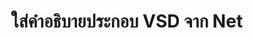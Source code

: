 ---
############################# Static ############################
layout: "auto-gen-annotation"

############################# Head ############################
head_title: "Net VSD Annotation API ใส่คำอธิบายประกอบใน C#"
head_description: "Net API เพื่อสร้างและอธิบายประเภทคำอธิบายประกอบยอดนิยมจาก VSD รูปแบบไฟล์รูปภาพ ภาพวาด และเอกสาร"

############################# Header ############################
title: "ใส่คำอธิบายประกอบ VSD จาก Net"
description: ""
bg_image: "https://cms.admin.containerize.com/templates/aspose/App_Themes/V3/images/bg/header1.png"
bg_overlay: false
button:
    enable: true
    icon: "fas fa-arrow-down"
    label: "ดาวน์โหลดรุ่นทดลองใช้ฟรี"
    link: "https://downloads.groupdocs.com/annotation/net"

############################# About ############################
about:
    enable: true
    title: "เกี่ยวกับ GroupDocs.Annotation สำหรับ Net API"
    content: |
        GroupDocs.Annotation สำหรับ Net API เป็นไลบรารีที่ให้คุณเพิ่มคำอธิบายประกอบลงใน PDF, Word และเอกสารอื่นๆ บน Mac, Windows หรือ Ubuntu [GroupDocs.Annotation for Net](/annotation/net) เป็น Net API แบบเนทีฟสำหรับจัดการคำอธิบายประกอบด้วยการสนับสนุนที่ครอบคลุมสำหรับการสร้าง การเพิ่ม การแก้ไข การลบ การแยก และการส่งออกคำอธิบายประกอบจากรูปภาพและเอกสารอื่นๆ มากมาย รายการรูปแบบเอกสารที่รองรับทั้งหมดที่คุณสามารถดูได้ใน[หน้า](https://docs.groupdocs.com/annotation/net/supported-document-formats/)
        ไลบรารีนี้ช่วยให้คุณทำงานได้ไม่เฉพาะกับเอกสาร VSD เท่านั้น แต่ยังใช้กับเอกสารประเภทอื่นๆ ได้อีกมากมาย เช่น Word, Excel, PowerPoint, อีเมล Outlook, Visio, Adobe, OpenDocument, OpenOffice, Photoshop, AutoCad และอื่นๆ อีกมากมาย
        GroupDocs.Annotation สำหรับ Net API ช่วยให้คุณสร้างและเพิ่มบันทึกใหม่ แก้ไขคำอธิบายประกอบ แยกความคิดเห็น คำอธิบายประกอบ และลบออกจากเอกสาร ไลบรารีรองรับคำอธิบายประกอบที่แตกต่างกัน 13 ประเภท ได้แก่ ข้อความ โพลีไลน์ พื้นที่ ขีดเส้นใต้ จุด ลายน้ำ ลูกศร วงรี การแทนที่ข้อความ ระยะทาง ช่องข้อความ การแก้ไขทรัพยากรในรูปแบบ PDF, HTML, เอกสาร Microsoft Word, สเปรดชีต, ไดอะแกรม, งานนำเสนอ, ภาพวาด รูปภาพ และรูปแบบไฟล์อื่นๆ อีกมากมาย
        ตัวอย่าง (โปรดดูด้านล่าง) สาธิตการทำงานกับเอกสาร VSD ในตัวอย่างนี้ คุณสามารถดูขั้นตอนหลักของวิธีการทำงานกับ GroupDocs คำอธิบายประกอบ: ตั้งค่าใบอนุญาต เปิดเอกสารที่คุณต้องการใช้งาน การสร้าง คำอธิบายประกอบ เพิ่มวัตถุข้อมูลเพื่อตั้งค่าคุณสมบัติคำอธิบายประกอบตามความต้องการของคุณ และบันทึกผลลัพธ์ไปยังตำแหน่งที่ต้องการ นอกจากนี้ คุณยังสามารถดูรายละเอียดเพิ่มเติมเกี่ยวกับคุณสมบัติที่รองรับบน [Github เพจ](https://github.com/groupdocs-annotation/GroupDocs.Annotation-for-.NET) หรือในผลิตภัณฑ์ของเรา [เอกสารประกอบ](https://docs.groupdocs.com/annotation/net/getting-started/).

############################# Steps ############################
howTo_Add:
steps_Add:
    enable: true
    title_left: "ขั้นตอนการเพิ่มคำอธิบายประกอบใน VSD ใน Net"
    content_left: |
        [GroupDocs.Annotation](/annotation/net/) ทำให้นักพัฒนา Net สามารถเพิ่มประเภทคำอธิบายประกอบต่างๆ ลงในไฟล์ VSD ได้อย่างง่ายดายภายในแอปพลิเคชันบน Net โดยดำเนินการตามขั้นตอนง่ายๆ ไม่กี่ขั้นตอน
        *   สร้างวัตถุตอบกลับพร้อมความคิดเห็นและวันที่
        *   สร้างวัตถุ AreaAnnotation ตั้งค่าตัวเลือกพื้นที่ และเพิ่มการตอบกลับ
        *   สร้างวัตถุ Annotator และเพิ่มคำอธิบายประกอบพื้นที่
        *   บันทึกไฟล์เอาต์พุต
    title_right: "ความต้องการของระบบ"
    content_right: |
        GroupDocs คำอธิบายประกอบสำหรับ Net API ได้รับการสนับสนุนบนแพลตฟอร์มและระบบปฏิบัติการหลักทั้งหมด ก่อนดำเนินการโค้ดด้านล่าง โปรดตรวจสอบว่าคุณได้ติดตั้งข้อกำหนดเบื้องต้นต่อไปนี้ในระบบของคุณแล้ว
        *   ระบบปฏิบัติการ: Microsoft Windows, Linux, MacOS
        *   สภาพแวดล้อมการพัฒนา: Visual Studio, Xamarin, MonoDevelop
        *   กรอบงาน: .NET Framework, .NET Standard, .NET Core, Mono
        *   ดาวน์โหลด GroupDocs.Annotation เวอร์ชันล่าสุดสำหรับ .NET จาก [NuGet](https://www.nuget.org/packages/groupdocs.annotation)

############################# Preview ############################
preview_Add:
    enable: true
    title: ตัวอย่างคำอธิบายประกอบและตัวอย่างโค้ด
    content: |
        ![Annotation preview image](https://docs.groupdocs.com/annotation/java/images/add-text-field-annotation.png)
    code: |
        ```cs
        //Add text field annotation to the document from local disk
        using (Annotator annotator = new Annotator("input.bmp"))
        {
            TextFieldAnnotation textField = new TextFieldAnnotation
            {
                BackgroundColor = 65535,
                Box = new Rectangle(100, 100, 100, 100),
                CreatedOn = DateTime.Now,
                Text = "Some text",
                FontColor = 65535,
                FontSize = 12,
                Message = "This is text field annotation",
                Opacity = 0.7,
                PageNumber = 0,
                PenStyle = PenStyle.Dot,
                PenWidth = 3,
                FontFamily = "Arial",
                TextHorizontalAlignment = HorizontalAlignment.Center,
                Replies = new List
                {
                    new Reply
                    {
                        Comment = "First comment",
                        RepliedOn = DateTime.Now
                    },
                    new Reply
                    {
                        Comment = "Second comment",
                        RepliedOn = DateTime.Now
                    }
                }
            };
            annotator.Add(textField);
            annotator.Save("result.bmp");
        }
        ```

############################# Steps ############################
howTo_Remove:
steps_Remove:
    enable: true
    title_left: "ขั้นตอนในการลบคำอธิบายประกอบจาก VSD ใน Net"
    content_left: |
        [GroupDocs.Annotation](/annotation/net/) ช่วยให้นักพัฒนา Net สามารถลบรายละเอียดคำอธิบายประกอบออกจากไฟล์ VSD ภายในแอปพลิเคชันบน Net ได้ง่ายขึ้นโดยใช้ขั้นตอนง่ายๆ ไม่กี่ขั้นตอน
        *   สร้างวัตถุตอบกลับพร้อมความคิดเห็นและวันที่
        *   ยกตัวอย่างวัตถุ SaveOptions และตั้งค่า AnnotationTypes = AnnotationType.None
        *   วิธีการบันทึกการโทรพร้อมเส้นทางเอกสารผลลัพธ์หรือสตรีมและวัตถุ SaveOptions

############################# Preview ############################
preview_Remove:
    enable: true
    code: |
        ```cs
        // 1- How to remove annotation from document using annotation index
        
        using (Annotator annotator = new Annotator("result.bmp"))
        {
            annotator.Remove(0);
            annotator.Save("removed.bmp");
        }
        
        // 2- How to remove annotation from document using annotation object
        
        using (Annotator annotator = new Annotator("result.bmp"))
        {
            var tmp = annotator.Get();
            annotator.Remove(tmp[0]);
            annotator.Save("removed.bmp");
        }
        
        // 3- How to remove some annotations from document using list of ID’s
        
        using (Annotator annotator = new Annotator("result.bmp"))
        {
            var idList = new List{1, 2, 3};
            annotator.Remove(idList);
            annotator.Save("removed.bmp");
        }
        
        // 4- How to remove some annotations from document using list of annotations
        
        using (Annotator annotator = new Annotator("result.bmp"))
        {
            var tmp = annotator.Get();
            annotator.Remove(tmp);
            annotator.Save("removed.bmp");
        }
        ```

############################# Steps ############################
howTo_Edit:
steps_Edit:
    enable: true
    title_left: "ขั้นตอนการแก้ไขคำอธิบายประกอบจาก VSD ใน Net"
    content_left: |
        [GroupDocs.Annotation](/annotation/net/) ช่วยให้นักพัฒนา Net สามารถอัปเดตคุณสมบัติคำอธิบายประกอบต่างๆ จากไฟล์ VSD ภายในแอปพลิเคชันบน Net ได้ง่ายขึ้น โดยใช้ขั้นตอนง่ายๆ ไม่กี่ขั้นตอน
        *   ยกตัวอย่างวัตถุ Annotator ด้วยเส้นทางเอกสารอินพุตหรือสตรีมด้วย LoadOptions ที่สร้างอินสแตนซ์ด้วย ImportAnnotations = จริง
        *   สร้างการใช้งาน AnnotationBase และตั้งค่า Id ของคำอธิบายประกอบที่มีอยู่ (หากไม่พบคำอธิบายประกอบที่มีรหัสนั้น จะไม่มีอะไรเปลี่ยนแปลง) หรือรายการพาธของคำอธิบายประกอบ (คำอธิบายประกอบที่มีอยู่ทั้งหมดจะถูกลบออก)
        *   เรียกใช้เมธอดการอัปเดตของออบเจกต์ Annotator พร้อมคำอธิบายประกอบที่ส่งผ่าน
        *   วิธีการบันทึกการโทรพร้อมเส้นทางเอกสารผลลัพธ์หรือสตรีมและวัตถุ SaveOptions

############################# Preview ############################
preview_Edit:
    enable: true
    code: |
        ```cs
        // open annotated document
        using (Annotator annotator = new Annotator("result.bmp"))
        {
            //assuming we are going to change some properties of existing annotation
                AreaAnnotation updated = new AreaAnnotation
                    {
                            // It's important to set existed annotation Id
                            Id = 1,
                            BackgroundColor = 255,
                            Box = new Rectangle(0, 0, 50, 200),
                            CreatedOn = DateTime.Now,
                            Message = "This is updated annotation",
                            Replies = new List
                            {
                                new Reply
                                {
                                    Comment = "Updated first comment",
                                    RepliedOn = DateTime.Now
                                },
                                new Reply
                                {
                                    Comment = "Updated second comment",
                                    RepliedOn = DateTime.Now
                                }
                            }
                        };
                // update annotation
                annotator.Update(updated);
                annotator.Save("result.bmp");
        }
        ```

############################# Steps ############################
howTo_Extract:
steps_Extract:
    enable: true
    title_left: "ขั้นตอนในการแยกคำอธิบายประกอบจาก VSD ใน Net"
    content_left: |
        [GroupDocs.Annotation](/annotation/net/) ช่วยให้นักพัฒนา Net สามารถใส่คำอธิบายประกอบในเอกสารและดึงข้อมูลคำอธิบายประกอบจากไฟล์ VSD ภายในแอปพลิเคชันบน Net ได้ง่ายๆ โดยใช้ขั้นตอนง่ายๆ ไม่กี่ขั้นตอน
        *   สร้างวัตถุตอบกลับพร้อมความคิดเห็นและวันที่
        *   ยกตัวอย่างวัตถุ LoadOptions และเรียก SetImportAnnotations ด้วยอาร์กิวเมนต์จริง
        *   กำหนดตัวแปรด้วยประเภท List
        *   เรียกใช้เมธอด get และส่งคืนผลลัพธ์ไปยังตัวแปรด้านบน

############################# Preview ############################
preview_Extract:
    enable: true
    code: |
        ```cs
        // for using this example input file ("annotated.bmp") must be with annotations
        using (Annotator annotator = new Annotator("annotated.bmp"))
        {
            List annotations = annotator.Get();
            XmlSerializer formatter = new XmlSerializer(typeof(List));
            using (FileStream fs = new FileStream("annotations.xml", FileMode.Create))
            {
                fs.SetLength(0);
                formatter.Serialize(fs, annotations);
            }
        }
        ```

############################# Demos ############################
demos:
    enable: true
    title: "การสาธิตสดเพื่อเพิ่ม ลบ แก้ไข แยกคำอธิบายประกอบในเอกสารและรูปภาพ"
    content: |
        เพิ่ม ลบ แก้ไข และแยกคำอธิบายประกอบลงในไฟล์ VSD ทันทีโดยไปที่เว็บไซต์ [GroupDocs.Annotation Live Demos](https://products.groupdocs.app/annotation/family) การสาธิตสดมีประโยชน์ดังต่อไปนี้

############################# About Formats ############################
about_formats:
    enable: true
    format:
        # format loop
        - icon: "far fa-file-vsd"
          title: "เกี่ยวกับรูปแบบไฟล์ VSD"
          content: |
            ไฟล์ VSD เป็นภาพวาดที่สร้างขึ้นด้วยแอปพลิเคชัน Microsoft Visio เพื่อแสดงถึงวัตถุกราฟิกที่หลากหลายและการเชื่อมต่อระหว่างกัน ภาพวาดดังกล่าวสามารถมีวัตถุที่มองเห็นได้ เช่น วัตถุที่มองเห็น แผนภูมิลำดับงาน ไดอะแกรม UML โฟลว์ข้อมูล แผนผังองค์กร ไดอะแกรมซอฟต์แวร์ โครงร่างเครือข่าย แบบจำลองฐานข้อมูล การแมปวัตถุ และข้อมูลอื่นๆ ที่คล้ายคลึงกัน Microsoft Visio มีความสามารถในการแปลงไฟล์ Visio เป็นรูปแบบไฟล์ต่างๆ มากมาย เช่น PNG, BMP, PDF และอื่นๆ

          link: "https://docs.fileformat.com/image/vsd/"

############################# More Formats ############################
more_formats:
    enable: true
    title: "การทำงานกับรูปแบบเอกสารยอดนิยมอื่นๆ"
    content: |
        อัปเดตคุณสมบัติคำอธิบายประกอบจากรูปแบบไฟล์ยอดนิยมบางรูปแบบตามที่ระบุไว้ด้านล่าง
    format:
        # format loop
        - name: "Annotate PDF document"
          link: "https://products.groupdocs.com/annotation/net/pdf/"
          description: "Adobe Portable Document Format"

        # format loop
        - name: "Annotate DOC document"
          link: "https://products.groupdocs.com/annotation/net/doc/"
          description: "Microsoft Word Document"

        # format loop
        - name: "Annotate DOCM document"
          link: "https://products.groupdocs.com/annotation/net/docm/"
          description: "Microsoft Word Macro-Enabled Document"

        # format loop
        - name: "Annotate DOCX document"
          link: "https://products.groupdocs.com/annotation/net/docx/"
          description: "Microsoft Word Open XML Document"

        # format loop
        - name: "Annotate DOT document"
          link: "https://products.groupdocs.com/annotation/net/dot/"
          description: "Microsoft Word Document Template"

        # format loop
        - name: "Annotate DOTX document"
          link: "https://products.groupdocs.com/annotation/net/dotx/"
          description: "Word Open XML Document Template"

        # format loop
        - name: "Annotate RTF document"
          link: "https://products.groupdocs.com/annotation/net/rtf/"
          description: "Rich Text Document"

        # format loop
        - name: "Annotate ODT document"
          link: "https://products.groupdocs.com/annotation/net/odt/"
          description: "Open Document Text"

        # format loop
        - name: "Annotate XLS document"
          link: "https://products.groupdocs.com/annotation/net/xls/"
          description: "Microsoft Excel Binary File Format"

        # format loop
        - name: "Annotate XLSX document"
          link: "https://products.groupdocs.com/annotation/net/xlsx/"
          description: "Microsoft Excel Open XML Spreadsheet"

        # format loop
        - name: "Annotate XLSM document"
          link: "https://products.groupdocs.com/annotation/net/xlsm/"
          description: "Microsoft Excel Macro-Enabled Spreadsheet"

        # format loop
        - name: "Annotate XLSB document"
          link: "https://products.groupdocs.com/annotation/net/xlsb/"
          description: "Microsoft Excel Binary Worksheet"

        # format loop
        - name: "Annotate ODS document"
          link: "https://products.groupdocs.com/annotation/net/ods/"
          description: "Open Document Spreadsheet"

        # format loop
        - name: "Annotate PPT document"
          link: "https://products.groupdocs.com/annotation/net/ppt/"
          description: "PowerPoint Presentation"

        # format loop
        - name: "Annotate PPTX document"
          link: "https://products.groupdocs.com/annotation/net/pptx/"
          description: "PowerPoint Open XML Presentation"

        # format loop
        - name: "Annotate PPSX document"
          link: "https://products.groupdocs.com/annotation/net/ppsx/"
          description: "PowerPoint Open XML Slide Show"

        # format loop
        - name: "Annotate POTM document"
          link: "https://products.groupdocs.com/annotation/net/potm/"
          description: "Microsoft PowerPoint Template"

        # format loop
        - name: "Annotate PPTM document"
          link: "https://products.groupdocs.com/annotation/net/pptm/"
          description: "Microsoft PowerPoint Presentation"

        # format loop
        - name: "Annotate PPS document"
          link: "https://products.groupdocs.com/annotation/net/pps/"
          description: "Microsoft PowerPoint 97-2003 Slide Show"

        # format loop
        - name: "Annotate ODP document"
          link: "https://products.groupdocs.com/annotation/net/odp/"
          description: "OpenDocument Presentation"

        # format loop
        - name: "Annotate HTML document"
          link: "https://products.groupdocs.com/annotation/net/html/"
          description: "HyperText Markup Language"

        # format loop
        - name: "Annotate TIFF document"
          link: "https://products.groupdocs.com/annotation/net/tiff/"
          description: "Tagged Image File Format"

        # format loop
        - name: "Annotate JPEG document"
          link: "https://products.groupdocs.com/annotation/net/jpeg/"
          description: "JPEG Image"

        # format loop
        - name: "Annotate PNG document"
          link: "https://products.groupdocs.com/annotation/net/png/"
          description: "Portable Network Graphic"

        # format loop
        - name: "Annotate EML document"
          link: "https://products.groupdocs.com/annotation/net/eml/"
          description: "E-mail Message"

        # format loop
        - name: "Annotate MSG document"
          link: "https://products.groupdocs.com/annotation/net/msg/"
          description: "Microsoft Outlook E-mail Message"

        # format loop
        - name: "Annotate VSD document"
          link: "https://products.groupdocs.com/annotation/net/vsd/"
          description: "Microsoft Visio 2003-2010 Drawing"

        # format loop
        - name: "Annotate VSDX document"
          link: "https://products.groupdocs.com/annotation/net/vsdx/"
          description: "Microsoft Visio Drawing"

        # format loop
        - name: "Annotate VSS document"
          link: "https://products.groupdocs.com/annotation/net/vss/"
          description: "Microsoft Visio 2003-2010 Stencil"

        # format loop
        - name: "Annotate VST document"
          link: "https://products.groupdocs.com/annotation/net/vst/"
          description: "Microsoft Visio 2013 Stencil"

        # format loop
        - name: "Annotate DWG document"
          link: "https://products.groupdocs.com/annotation/net/dwg/"
          description: "Autodesk Design Data Formats"

        # format loop
        - name: "Annotate DXF document"
          link: "https://products.groupdocs.com/annotation/net/dxf/"
          description: "AutoCAD Drawing Interchange"

        # format loop
        - name: "Annotate DCM document"
          link: "https://products.groupdocs.com/annotation/net/dcm/"
          description: "Digital Imaging and Communications in Medicine"

        # format loop
        - name: "Annotate WMF document"
          link: "https://products.groupdocs.com/annotation/net/wmf/"
          description: "Windows Metafile"

        # format loop
        - name: "Annotate EMF document"
          link: "https://products.groupdocs.com/annotation/net/emf/"
          description: "Enhanced Metafile Format"


############################# Back to top ###############################
back_to_top:
    enable: true
---
